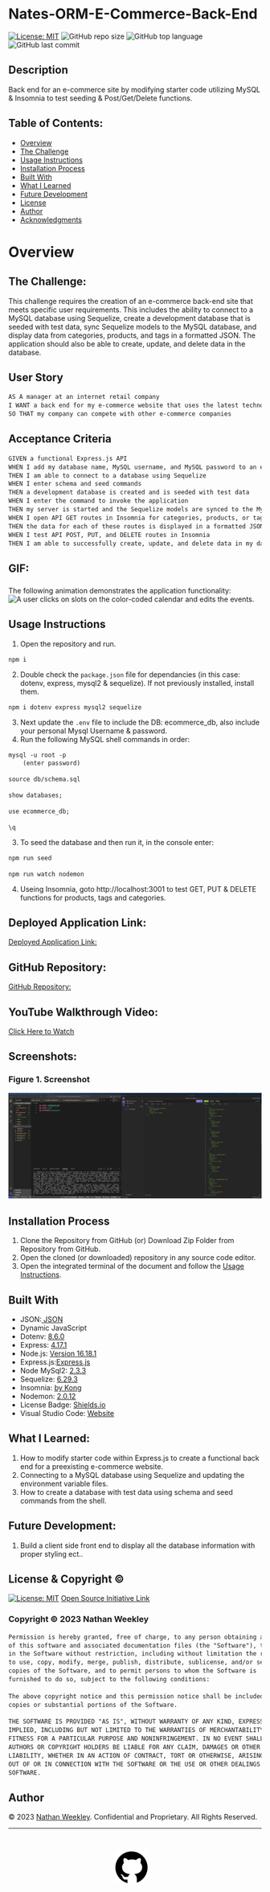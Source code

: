# Nates-ORM-E-Commerce-Back-End
[![License: MIT](https://custom-icon-badges.demolab.com/badge/license-MIT-yellowgreen.svg?logo=law)](https://opensource.org/licenses/MIT)
![GitHub repo size](https://custom-icon-badges.demolab.com/github/repo-size/Nweekley84/my-note-taker?logo=repo)
![GitHub top language](https://img.shields.io/github/languages/top/Nweekley84/my-note-taker?logo=javascript&logoColor=f5f5f5)
![GitHub last commit](https://custom-icon-badges.demolab.com/github/last-commit/Nweekley84/my-note-taker?logo=git-commit)

## Description
Back end for an e-commerce site by modifying starter code utilizing MySQL & Insomnia to test seeding & Post/Get/Delete functions.

## Table of Contents:
- [Overview](#Overview)
- [The Challenge](#The-Challenge)
- [Usage Instructions](#Usage-Instructions)
- [Installation Process](#Installation-Process)
- [Built With](#Built-With)
- [What I Learned](#What-I-Learned)
- [Future Development](#Future-Development)
- [License](#License)
- [Author](#Author)
- [Acknowledgments](#Acknowledgments)

# Overview

## The Challenge:
This challenge requires the creation of an e-commerce back-end site that meets specific user requirements. This includes the ability to connect to a MySQL database using Sequelize, create a development database that is seeded with test data, sync Sequelize models to the MySQL database, and display data from categories, products, and tags in a formatted JSON. The application should also be able to create, update, and delete data in the database.
## User Story

```md
AS A manager at an internet retail company
I WANT a back end for my e-commerce website that uses the latest technologies
SO THAT my company can compete with other e-commerce companies
```

## Acceptance Criteria

```md
GIVEN a functional Express.js API
WHEN I add my database name, MySQL username, and MySQL password to an environment variable file
THEN I am able to connect to a database using Sequelize
WHEN I enter schema and seed commands
THEN a development database is created and is seeded with test data
WHEN I enter the command to invoke the application
THEN my server is started and the Sequelize models are synced to the MySQL database
WHEN I open API GET routes in Insomnia for categories, products, or tags
THEN the data for each of these routes is displayed in a formatted JSON
WHEN I test API POST, PUT, and DELETE routes in Insomnia
THEN I am able to successfully create, update, and delete data in my database
```
## GIF:
###

The following animation demonstrates the application functionality:
![A user clicks on slots on the color-coded calendar and edits the events.](./public/assets/Images/ORM.GIF)

## Usage Instructions
1. Open the repository and run.
```console 
npm i
```
2. Double check the `package.json` file for dependancies (in this case: dotenv, express, mysql2 & sequelize). If not previously installed, install them.
```console
npm i dotenv express mysql2 sequelize
```  
3. Next update the `.env` file to include the DB: ecommerce_db, also include your personal Mysql Username & password.
4. Run the following MySQL shell commands in order:
```console
mysql -u root -p
    (enter password)

source db/schema.sql

show databases;

use ecommerce_db;

\q
```
3. To seed the database and then run it, in the console enter: 
```console
npm run seed

npm run watch nodemon
```
4. Useing Insomnia, goto http://localhost:3001 to test GET, PUT & DELETE functions for products, tags and categories.

## Deployed Application Link:
[Deployed Application Link:](https://github.com/Nweekley84/Nates-ORM-E-Commerce-Back-End)

## GitHub Repository:
[GitHub Repository:](https://github.com/Nweekley84/Nates-ORM-E-Commerce-Back-End)

## YouTube Walkthrough Video:
[Click Here to Watch](TBD)

## Screenshots:
### Figure 1. Screenshot
![](./public/assets/Images/SS01.png) 

## Installation Process
1. Clone the Repository from GitHub (or) Download Zip Folder from Repository from GitHub.
2. Open the cloned (or downloaded) repository in any source code editor.
3. Open the integrated terminal of the document and follow the [Usage Instructions](#Usage-Instructions).

## Built With
- JSON:[ JSON](https://www.npmjs.com/package/json)
- Dynamic JavaScript
- Dotenv: [8.6.0](https://www.npmjs.com/package/dotenv)
- Express: [4.17.1](https://www.npmjs.com/package/express)
- Node.js: [Version 16.18.1](https://nodejs.org/en/blog/release/v16.18.1/)
- Express.js:[Express.js](https://expressjs.com/en/starter/installing.html)
- Node MySql2: [2.3.3](https://www.npmjs.com/package/mysql2)
- Sequelize: [6.29.3](https://www.npmjs.com/package/sequelize)
- Insomnia: [by Kong](https://insomnia.rest/)
- Nodemon: [2.0.12](https://www.npmjs.com/package/nodemon/v/2.0.12)
- License Badge: [Shields.io](https://shields.io/)
- Visual Studio Code: [Website](https://code.visualstudio.com/)

## What I Learned:
1. How to modify starter code within Express.js to create a functional back end for a preexisting e-commerce website.
2. Connecting to a MySQL database using Sequelize and updating the environment variable files.
3. How to create a database with test data using schema and seed commands from the shell.

## Future Development:
1. Build a client side front end to display all the database information with proper styling ect..

## License & Copyright ©
  
[![License: MIT](https://img.shields.io/badge/License-MIT-yellow.svg)](https://opensource.org/licenses/MIT) [Open Source Initiative Link](https://opensource.org/licenses/MIT)

### Copyright © 2023 Nathan Weekley
```md
Permission is hereby granted, free of charge, to any person obtaining a copy
of this software and associated documentation files (the "Software"), to deal
in the Software without restriction, including without limitation the rights
to use, copy, modify, merge, publish, distribute, sublicense, and/or sell
copies of the Software, and to permit persons to whom the Software is
furnished to do so, subject to the following conditions:

The above copyright notice and this permission notice shall be included in all
copies or substantial portions of the Software.

THE SOFTWARE IS PROVIDED "AS IS", WITHOUT WARRANTY OF ANY KIND, EXPRESS OR
IMPLIED, INCLUDING BUT NOT LIMITED TO THE WARRANTIES OF MERCHANTABILITY,
FITNESS FOR A PARTICULAR PURPOSE AND NONINFRINGEMENT. IN NO EVENT SHALL THE
AUTHORS OR COPYRIGHT HOLDERS BE LIABLE FOR ANY CLAIM, DAMAGES OR OTHER
LIABILITY, WHETHER IN AN ACTION OF CONTRACT, TORT OR OTHERWISE, ARISING FROM,
OUT OF OR IN CONNECTION WITH THE SOFTWARE OR THE USE OR OTHER DEALINGS IN THE
SOFTWARE.
```

## Author

© 2023 [Nathan Weekley](https://github.com/Nweekley84). Confidential and Proprietary. All Rights Reserved.

---
<br>

<div align="center">

[![github](./public/assets/images/github.svg)](https://github.com/Nweekley84) 

</div>